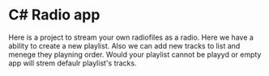 # C# Radio app
 Here is a project to stream your own radiofiles as a radio. Here we have a ability to create a new playlist. Also we can  add new tracks to list and menege they playning order. Would your playlist cannot be playyd or empty app will strem defaulr playlist's tracks. 
